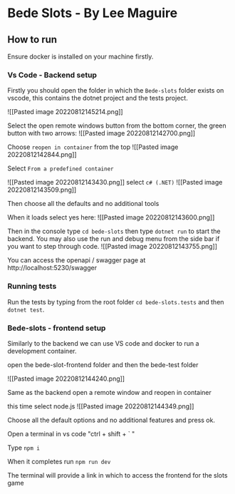 # Bede Slots - By Lee Maguire

## How to run 

Ensure docker is installed on your machine firstly.

### Vs Code - Backend setup 

Firstly you should open the folder in which the `Bede-slots` folder exists on vscode, this contains the dotnet project and the tests project. 

![[Pasted image 20220812145214.png]]

Select the open remote windows button from the bottom corner, the green button with two arrows:
![[Pasted image 20220812142700.png]]

Choose `reopen in container` from the top
![[Pasted image 20220812142844.png]]

Select `From a predefined container`

![[Pasted image 20220812143430.png]]
select `c# (.NET)`
![[Pasted image 20220812143509.png]]

Then choose all the defaults and no additional tools

When it loads select yes here:
![[Pasted image 20220812143600.png]]

Then in the console type `cd bede-slots` then type  `dotnet run` to start the backend. You may also use the run and debug menu from the side bar if you want to step through code.
![[Pasted image 20220812143755.png]]

You can access the openapi / swagger page at http://localhost:5230/swagger

### Running tests
Run the tests by typing from the root folder `cd bede-slots.tests` and then `dotnet test`.


### Bede-slots - frontend setup

Similarly to the backend we can use VS code and docker to run a development container.


open the bede-slot-frontend folder and then the bede-test folder

![[Pasted image 20220812144240.png]]

Same as the backend open a remote window and reopen in container

this time select node.js
![[Pasted image 20220812144349.png]]

Choose all the default options and no additional features and press ok.

Open a terminal in vs code "ctrl + shift + ` "

Type `npm i`

When it completes run `npm run dev`

The terminal will provide a link in which to access the frontend for the slots game